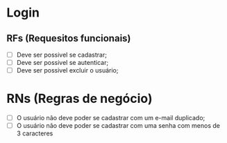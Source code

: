 # Login

## RFs (Requesitos funcionais)

- [ ] Deve ser possivel se cadastrar;
- [ ] Deve ser possivel se autenticar;
- [ ] Deve ser possivel excluir o usuário;

# RNs (Regras de negócio)

- [ ] O usuário não deve poder se cadastrar com um e-mail duplicado;
- [ ] O usuário não deve poder se cadastrar com uma senha com menos de 3 caracteres